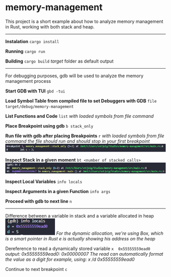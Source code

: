 # memory-management

This project is a short example about how to analyze memory management in Rust, working with both stack and heap.

****
**Instalation**
``cargo install``

**Running**
``cargo run``

**Building**
``cargo build``
*target* folder as default output
****
For debugging purposes, gdb will be used to analyze the memory management process

**Start GDB with TUI**
``gbd -tui``

**Load Symbol Table from compiled file to set Debuggers with GDB**
``file target/debug/memory-management``

**List Functions and Code**
``list``
*with loaded symbols from file command*

**Place Breakpoint using gdb**
``b stack_only``

**Run file with gdb after placing Breakpoints**
``r``
*with loaded symbols from file command*
*the file should run and should stop in your first breakpoint*
![Code ran and stopped at first breakpoint](https://github.com/ignaciojvig/memory-management/blob/main/debug-snapshots/debugger.png)

**Inspect Stack in a given moment**
``bt <number of stacked calls>``
![Inspecting Stack](https://github.com/ignaciojvig/memory-management/blob/main/debug-snapshots/stack.png)

**Inspect Local Variables**
``info locals``

**Inspect Arguments in a given Function**
``info args``

**Proceed with gdb to next line**
``n``

****
Difference between a variable in stack and a variable allocated in heap
![Difference between a variable in stack and a variable allocated in heap](https://github.com/ignaciojvig/memory-management/blob/main/debug-snapshots/heapxstack-variables.png)
*For the dynamic allocation, we're using Box, which is a smart pointer in Rust*
*e is actually showing his address on the heap*

Dereference to read a dynamically stored variable
``x  0x55555559ead0``
*output: 0x55555559ead0: 0x00000007*
*The read can automatically format the value as a digit for example, using: x /d 0x55555559ead0*

Continue to next breakpoint
``c``